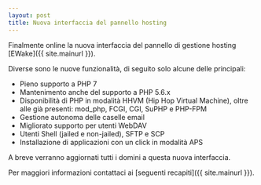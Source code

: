 ```yaml
---
layout: post
title: Nuova interfaccia del pannello hosting
---
```


Finalmente online la nuova interfaccia del pannello di gestione hosting [EWake]({{ site.mainurl }}).

Diverse sono le nuove funzionalità, di seguito solo alcune delle principali:

- Pieno supporto a PHP 7
- Mantenimento anche del supporto a PHP 5.6.x
- Disponibilità di PHP in modalità HHVM (Hip Hop Virtual Machine), oltre alle già presenti: mod_php, FCGI, CGI, SuPHP e PHP-FPM
- Gestione autonoma delle caselle email
- Migliorato supporto per utenti WebDAV
- Utenti Shell (jailed e non-jailed), SFTP e SCP
- Installazione di applicazioni con un click in modalità APS

A breve verranno aggiornati tutti i domini a questa nuova interfaccia.

Per maggiori informazioni contattaci ai [seguenti recapiti]({{ site.mainurl }}).